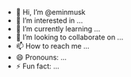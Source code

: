 - 👋 Hi, I’m @eminmusk
- 👀 I’m interested in ...
- 🌱 I’m currently learning ...
- 💞️ I’m looking to collaborate on ...
- 📫 How to reach me ...
- 😄 Pronouns: ...
- ⚡ Fun fact: ...

<!---
eminmusk/eminmusk is a ✨ special ✨ repository because its `README.md` (this file) appears on your GitHub profile.
You can click the Preview link to take a look at your changes.
--->
